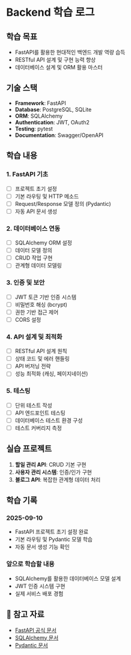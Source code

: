 # Backend 학습 로그

##  학습 목표
- FastAPI를 활용한 현대적인 백엔드 개발 역량 습득
- RESTful API 설계 및 구현 능력 향상
- 데이터베이스 설계 및 ORM 활용 마스터

##  기술 스택
- **Framework**: FastAPI
- **Database**: PostgreSQL, SQLite
- **ORM**: SQLAlchemy
- **Authentication**: JWT, OAuth2
- **Testing**: pytest
- **Documentation**: Swagger/OpenAPI

##  학습 내용

### 1. FastAPI 기초
- [ ] 프로젝트 초기 설정
- [ ] 기본 라우팅 및 HTTP 메소드
- [ ] Request/Response 모델 정의 (Pydantic)
- [ ] 자동 API 문서 생성

### 2. 데이터베이스 연동
- [ ] SQLAlchemy ORM 설정
- [ ] 데이터 모델 정의
- [ ] CRUD 작업 구현
- [ ] 관계형 데이터 모델링

### 3. 인증 및 보안
- [ ] JWT 토큰 기반 인증 시스템
- [ ] 비밀번호 해싱 (bcrypt)
- [ ] 권한 기반 접근 제어
- [ ] CORS 설정

### 4. API 설계 및 최적화
- [ ] RESTful API 설계 원칙
- [ ] 상태 코드 및 에러 핸들링
- [ ] API 버저닝 전략
- [ ] 성능 최적화 (캐싱, 페이지네이션)

### 5. 테스팅
- [ ] 단위 테스트 작성
- [ ] API 엔드포인트 테스팅
- [ ] 데이터베이스 테스트 환경 구성
- [ ] 테스트 커버리지 측정

##  실습 프로젝트
1. **할일 관리 API**: CRUD 기본 구현
2. **사용자 관리 시스템**: 인증/인가 구현
3. **블로그 API**: 복잡한 관계형 데이터 처리

##  학습 기록

### 2025-09-10
- FastAPI 프로젝트 초기 설정 완료
- 기본 라우팅 및 Pydantic 모델 학습
- 자동 문서 생성 기능 확인

### 앞으로 학습할 내용
- SQLAlchemy를 활용한 데이터베이스 모델 설계
- JWT 인증 시스템 구현
- 실제 서비스 배포 경험

## 📖 참고 자료
- [FastAPI 공식 문서](https://fastapi.tiangolo.com/)
- [SQLAlchemy 문서](https://www.sqlalchemy.org/)
- [Pydantic 문서](https://pydantic-docs.helpmanual.io/)
